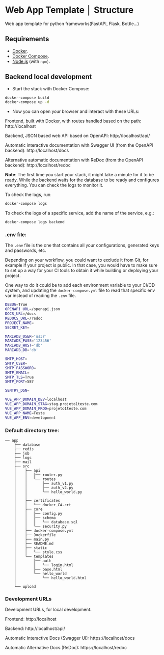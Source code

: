 # Web App Template │ Structure
Web app template for python frameworks(FastAPI, Flask, Bottle...)

## Requirements
* [Docker](https://www.docker.com/).
* [Docker Compose](https://docs.docker.com/compose/install/).
* [Node.js](https://nodejs.org/en/) (with `npm`).

## Backend local development

* Start the stack with Docker Compose:

```bash
docker-compose build
docker-compose up -d
```

* Now you can open your browser and interact with these URLs:

Frontend, built with Docker, with routes handled based on the path: http://localhost

Backend, JSON based web API based on OpenAPI: http://localhost/api/

Automatic interactive documentation with Swagger UI (from the OpenAPI backend): http://localhost/docs

Alternative automatic documentation with ReDoc (from the OpenAPI backend): http://localhost/redoc

**Note**: The first time you start your stack, it might take a minute for it to be ready. While the backend waits for the database to be ready and configures everything. You can check the logs to monitor it.

To check the logs, run:

```bash
docker-compose logs
```

To check the logs of a specific service, add the name of the service, e.g.:

```bash
docker-compose logs backend
```

### .env file:

The `.env` file is the one that contains all your configurations, generated keys and passwords, etc.

Depending on your workflow, you could want to exclude it from Git, for example if your project is public. In that case, you would have to make sure to set up a way for your CI tools to obtain it while building or deploying your project.

One way to do it could be to add each environment variable to your CI/CD system, and updating the `docker-compose.yml` file to read that specific env var instead of reading the `.env` file.

```sh
DEBUG=True
OPENAPI_URL=/openapi.json
DOCS_URL=/docs
REDOCS_URL=/redoc
PROJECT_NAME=
SECRET_KEY=

MARIADB_USER='us3r'
MARIADB_PASS='123456'
MARIADB_HOST='db'
MARIADB_DB='db'

SMTP_HOST=
SMTP_USER=
SMTP_PASSWORD=
SMTP_EMAIL=
SMTP_TLS=True
SMTP_PORT=587

SENTRY_DSN=

VUE_APP_DOMAIN_DEV=localhost
VUE_APP_DOMAIN_STAG=stag.projeto1teste.com
VUE_APP_DOMAIN_PROD=projeto1teste.com
VUE_APP_NAME=Teste
VUE_APP_ENV=development

```

### Default directory tree:
```
── app
    ├── database
    ├── redis
    ├── job
    ├── logs
    ├── mail
    ├── src
    │    ├── api
    │    │   ├── router.py
    │    │   └── routes
    │    │       ├── auth_v1.py
    │    │       ├── auth_v2.py
    │    │       └── hello_world.py
    │    │        
    │    ├── certificates
    │    │   └── docker_CA.crt
    │    ├── core
    │    │   ├── config.py
    │    │   ├── schema
    │    │   │   └── database.sql
    │    │   └── security.py
    │    ├── docker-compose.yml
    │    ├── Dockerfile
    │    ├── main.py
    │    ├── README.md
    │    ├── static
    │    │   └── style.css
    │    └── templates
    │        ├── auth
    │        │   └── login.html
    │        ├── base.html
    │        └── hello_world
    │            └── hello_world.html
    │    
    └── upload
```

### Development URLs

Development URLs, for local development.

Frontend: http://localhost

Backend: http://localhost/api/

Automatic Interactive Docs (Swagger UI): https://localhost/docs

Automatic Alternative Docs (ReDoc): https://localhost/redoc

